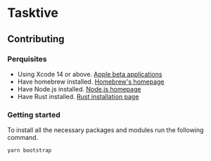 # Tasktive

## Contributing

### Perquisites

- Using Xcode 14 or above. [Apple beta applications](https://developer.apple.com/download/applications/)
- Have homebrew installed. [Homebrew's homepage](https://brew.sh/index_nl)
- Have Node.js installed. [Node.js homepage](https://nodejs.org/en/)
- Have Rust installed. [Rust installation page](https://www.rust-lang.org/tools/install)

### Getting started

To install all the necessary packages and modules run the following command.

```shell
yarn bootstrap
```
